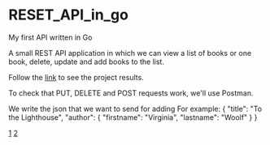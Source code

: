 # RESET_API_in_go
My first API written in Go 

A small REST API application in which we can view a list of books or one book, delete, update and add books to the list.


Follow the [link](http://127.0.0.1:8000/books) to see the project results.

To check that PUT, DELETE and POST requests work, we'll use Postman. 

We write the json that we want to send for adding
For example:
{
    "title": "To the Lighthouse",
    "author": {
        "firstname": "Virginia",
        "lastname": "Woolf"
    }
}

[1](https://proglib.io/p/rest-api-go)
[2](https://dev.to/envitab/how-to-build-an-api-using-go-ffk)
